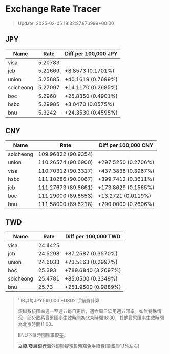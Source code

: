 # Exchange Rate Tracer

> Update: 2025-02-05 19:32:27.876999+00:00

## JPY

| Name      |    Rate | Diff per 100,000 JPY   |
|-----------|---------|------------------------|
| visa      | 5.20783 |                        |
| jcb       | 5.21669 | +8.8573 (0.1701%)      |
| union     | 5.25685 | +40.1619 (0.7699%)     |
| soicheong | 5.27097 | +14.1170 (0.2685%)     |
| boc       | 5.2968  | +25.8350 (0.4901%)     |
| hsbc      | 5.29985 | +3.0470 (0.0575%)      |
| bnu       | 5.3242  | +24.3530 (0.4595%)     |

## CNY

| Name      | Rate                | Diff per 100,000 CNY   |
|-----------|---------------------|------------------------|
| soicheong | 109.96822	(90.9354) |                        |
| union     | 110.26574	(90.6900) | +297.5250 (0.2706%)    |
| visa      | 110.70312	(90.3317) | +437.3838 (0.3967%)    |
| hsbc      | 111.10286	(90.0067) | +399.7412 (0.3611%)    |
| jcb       | 111.27673	(89.8661) | +173.8629 (0.1565%)    |
| boc       | 111.29000	(89.8553) | +13.2721 (0.0119%)     |
| bnu       | 111.58000	(89.6218) | +290.0000 (0.2606%)    |

## TWD

| Name      |    Rate | Diff per 100,000 TWD   |
|-----------|---------|------------------------|
| visa      | 24.4425 |                        |
| jcb       | 24.5298 | +87.2587 (0.3570%)     |
| union     | 24.6033 | +73.5163 (0.2997%)     |
| boc       | 25.393  | +789.6840 (3.2097%)    |
| soicheong | 25.4781 | +85.0500 (0.3349%)     |
| bnu       | 25.73   | +251.9500 (0.9889%)    |


> ¹ IB以每JPY100,000 +USD2 手續費計算
>
> 銀聯系統匯率週一至週五每日更新，週六周日延用週五匯率。如無特殊情況，部分歐系貨幣匯率生效時間為北京時間16:30，其他貨幣匯率生效時間為北京時間11:00。
>
> BNU下班時間匯率較差。
>
> [立橋](https://www.wlbank.com.mo/uploads/ueditor/file/20181211/1544536513900230.pdf)/[發展銀行](https://www.mdb.com.mo/Service_Charges_20230728.pdf)海外銀聯提現暫時豁免手續費(貴銀聯1.1%左右)


